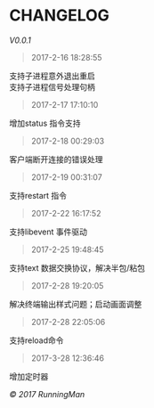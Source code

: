 # CHANGELOG

*V0.0.1*

> 2017-2-16 18:28:55

支持子进程意外退出重启<br />
支持子进程信号处理句柄

> 2017-2-17 17:10:10<br />

增加status 指令支持

> 2017-2-18 00:29:03<br />

客户端断开连接的错误处理

> 2017-2-19 00:31:07<br />

支持restart 指令

> 2017-2-22 16:17:52<br />
 
支持libevent 事件驱动

> 2017-2-25 19:48:45<br />

支持text 数据交换协议，解决半包/粘包

> 2017-2-28 19:20:05<br />

解决终端输出样式问题；启动画面调整

> 2017-2-28 22:05:06<br />

支持reload命令

> 2017-3-28 12:36:46<br />

增加定时器

*© 2017 RunningMan*
